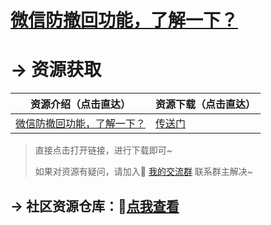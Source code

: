 

# [微信防撤回功能，了解一下？](https://mp.weixin.qq.com/s/xej4h0gyP3snjpsW3NvNRg)



# → 资源获取



| 资源介绍（点击直达）                                         | 资源下载（点击直达）                                         |
| ------------------------------------------------------------ | ------------------------------------------------------------ |
| [微信防撤回功能，了解一下？](https://mp.weixin.qq.com/s/xej4h0gyP3snjpsW3NvNRg) | [传送门](https://gitee.com/zhaofeng092/python_auto_office/blob/master/%E5%85%AC%E4%BC%97%E5%8F%B7/%E5%BE%AE%E4%BF%A1%E9%98%B2%E6%92%A4%E5%9B%9E%E5%8A%9F%E8%83%BD%EF%BC%8C%E4%BA%86%E8%A7%A3%E4%B8%80%E4%B8%8B%EF%BC%9F/info.txt) |

> 直接点击打开链接，进行下载即可~
>
> 如果对资源有疑问，请加入🚸 [我的交流群](https://mp.weixin.qq.com/s/6cR5fMSCtdI5sJdWiDwhOA) 联系群主解决~
>



## → 社区资源仓库：🚀[点我查看](http://t.cn/A6qTvrFK)

